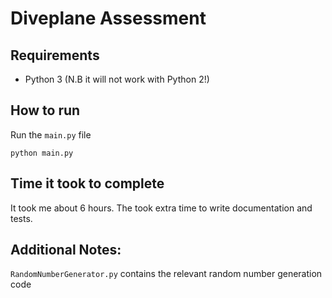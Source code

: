 # Diveplane Assessment

## Requirements
- Python 3 (N.B it will not work with Python 2!)

## How to run
Run the `main.py` file
```shell
python main.py
```

## Time it took to complete
It took me about 6 hours. The took extra time to
write documentation and tests.

## Additional Notes:
`RandomNumberGenerator.py` contains the relevant random number generation code